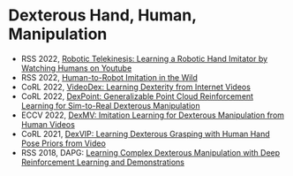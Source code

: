 # Dexterous Hand, Human, Manipulation 
- RSS 2022, [Robotic Telekinesis: Learning a Robotic Hand Imitator by Watching Humans on Youtube](https://robotic-telekinesis.github.io/)
- RSS 2022, [Human-to-Robot Imitation in the Wild](https://human2robot.github.io/)
- CoRL 2022, [VideoDex: Learning Dexterity from Internet Videos](https://video-dex.github.io/)
- CoRL 2022, [DexPoint: Generalizable Point Cloud Reinforcement Learning for Sim-to-Real Dexterous Manipulation](https://yzqin.github.io/dexpoint/)
- ECCV 2022, [DexMV: Imitation Learning for Dexterous Manipulation from Human Videos](https://yzqin.github.io/dexmv/)
- CoRL 2021, [DexVIP: Learning Dexterous Grasping with Human Hand Pose Priors from Video](https://vision.cs.utexas.edu/projects/dexvip-dexterous-grasp-pose-prior/)
- RSS 2018, DAPG: [Learning Complex Dexterous Manipulation with Deep Reinforcement Learning and Demonstrations](https://sites.google.com/view/deeprl-dexterous-manipulation)
